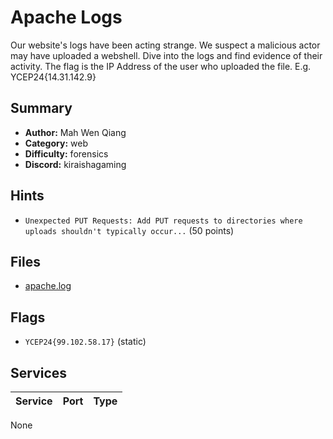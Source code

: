 # Apache Logs
Our website's logs have been acting strange. We suspect a malicious actor may have uploaded a webshell. Dive into the logs and find evidence of their activity. 
The flag is the IP Address of the user who uploaded the file. E.g. YCEP24{14.31.142.9}

## Summary
- **Author:** Mah Wen Qiang
- **Category:** web
- **Difficulty:** forensics
- **Discord:** kiraishagaming

## Hints
- `Unexpected PUT Requests: Add PUT requests to directories where uploads shouldn't typically occur...` (50 points)

## Files
- [apache.log](dist\apache.log)

## Flags
- `YCEP24{99.102.58.17}` (static)

## Services
| Service | Port | Type |
| ------- | ---- | ---- |
None
